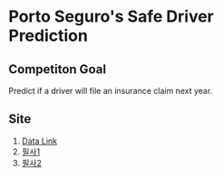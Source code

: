 # Porto Seguro's Safe Driver Prediction
## Competiton Goal
Predict if a driver will file an insurance claim next year.

## Site
1. [Data Link](https://www.kaggle.com/c/porto-seguro-safe-driver-prediction/data)
2. [필사1](https://www.kaggle.com/whtngus4759/porto-seguro-for-beginner)
3. [필사2](https://colab.research.google.com/drive/1b-L1YNurN884mrbzZLDkE3JP-pwbt_5J#scrollTo=trKG1V2lZh2A)
